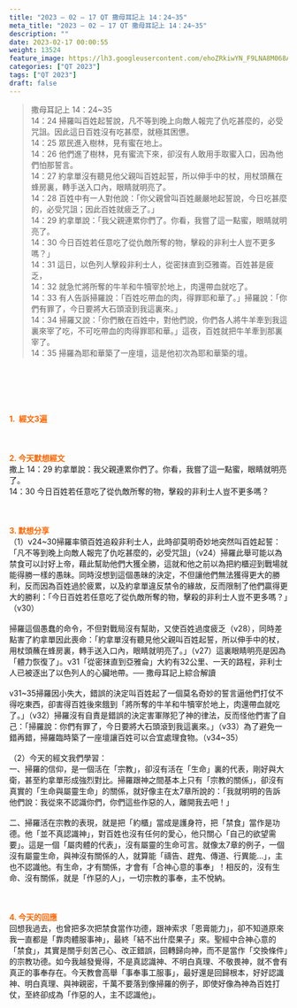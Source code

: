 ```yaml
---
title: "2023 – 02 – 17 QT 撒母耳記上 14：24~35"
meta_title: "2023 – 02 – 17 QT 撒母耳記上 14：24~35"
description: ""
date: 2023-02-17 00:00:55
weight: 13524
feature_image: https://lh3.googleusercontent.com/ehoZRkiwYN_F9LNA8M068AYxt73EavCZno-PD1cJRuf5BbSkQVUWr3gNEbt5kSs28Pb_Elg17kSrtf9ybWvojWoMV6I4tPM3vGRGDq6GkKkPdL2Gut4QAIw4-uykKUAtNiKgQKntvsU=w800
categories: ["QT 2023"]
tags: ["QT 2023"]
draft: false
---
```


<blockquote>撒母耳記上 14：24~35<br />
14：24 掃羅叫百姓起誓說，凡不等到晚上向敵人報完了仇吃甚麼的，必受咒詛。因此這日百姓沒有吃甚麼，就極其困憊。<br />
14：25 眾民進入樹林，見有蜜在地上。<br />
14：26 他們進了樹林，見有蜜流下來，卻沒有人敢用手取蜜入口，因為他們怕那誓言。<br />
14：27 約拿單沒有聽見他父親叫百姓起誓，所以伸手中的杖，用杖頭蘸在蜂房裏，轉手送入口內，眼睛就明亮了。<br />
14：28 百姓中有一人對他說：「你父親曾叫百姓嚴嚴地起誓說，今日吃甚麼的，必受咒詛；因此百姓就疲乏了。」<br />
14：29 約拿單說：「我父親連累你們了。你看，我嘗了這一點蜜，眼睛就明亮了。<br />
14：30 今日百姓若任意吃了從仇敵所奪的物，擊殺的非利士人豈不更多嗎？」<br />
14：31 這日，以色列人擊殺非利士人，從密抹直到亞雅崙。百姓甚是疲乏，<br />
14：32 就急忙將所奪的牛羊和牛犢宰於地上，肉還帶血就吃了。<br />
14：33 有人告訴掃羅說：「百姓吃帶血的肉，得罪耶和華了。」掃羅說：「你們有罪了，今日要將大石頭滾到我這裏來。」<br />
14：34 掃羅又說：「你們散在百姓中，對他們說，你們各人將牛羊牽到我這裏來宰了吃，不可吃帶血的肉得罪耶和華。」這夜，百姓就把牛羊牽到那裏宰了。<br />
14：35 掃羅為耶和華築了一座壇，這是他初次為耶和華築的壇。</blockquote><br />
&nbsp;<br />
<br />
&nbsp;<br />
<br />
<span style="color: #ff6600;"><strong>1.  經文3遍</strong></span><br />
<br />
&nbsp;<br />
<br />
<span style="color: #ff6600;"><strong>2. 今天默想經文<br />
</strong></span>撒上 14：29 約拿單說：我父親連累你們了。你看，我嘗了這一點蜜，眼睛就明亮了。<br />
14：30 今日百姓若任意吃了從仇敵所奪的物，擊殺的非利士人豈不更多嗎？<br />
<br />
&nbsp;<br />
<br />
<strong><span style="color: #ff6600;">3. 默想分享<br />
</span></strong>（1）v24~30掃羅率領百姓追殺非利士人，此時卻莫明奇妙地突然叫百姓起誓：「凡不等到晚上向敵人報完了仇吃甚麼的，必受咒詛」（v24）掃羅此舉可能以為禁食可以討好上帝，藉此幫助他們大獲全勝，這就和他之前以為把約櫃迎到戰場就能得勝一樣的愚昧。同時沒想到這個愚昧的決定，不但讓他們無法獲得更大的勝利，反而因為百姓過於疲累，以及約拿單違反禁令的緣故，反而限制了他們贏得更大的勝利：「今日百姓若任意吃了從仇敵所奪的物，擊殺的非利士人豈不更多嗎？」（v30）<br />
<br />
掃羅這個愚蠢的命令，不但對戰局沒有幫助，又使百姓過度疲乏（v28），同時差點害了約拿單因此喪命：「約拿單沒有聽見他父親叫百姓起誓，所以伸手中的杖，用杖頭蘸在蜂房裏，轉手送入口內，眼睛就明亮了。」（v27）這裏眼睛明亮是因為「體力恢復了」。v31「從密抹直到亞雅侖」大約有32公里、一天的路程，非利士人已被逐出了以色列人的心臟地帶。── 撒母耳記上綜合解讀<br />
<br />
v31~35掃羅因小失大，錯誤的決定叫百姓起了一個莫名奇妙的誓言逼他們打仗不得吃東西，卻害得百姓後來餓到「將所奪的牛羊和牛犢宰於地上，肉還帶血就吃了。」（v32）掃羅沒有自責是錯誤的決定害軍隊犯了神的律法，反而怪他們害了自己：「掃羅說：你們有罪了，今日要將大石頭滾到我這裏來。」（v33）為了避免一錯再錯，掃羅臨時築了一座壇讓百姓可以合宜處理食物。（v34~35）<br />
<br />
（2）今天的經文我們學習：<br />
一、掃羅的信仰，是一個活在「宗教」，卻沒有活在「生命」裏的代表，剛好與大衛，甚至約拿單形成強烈對比。掃羅跟神之間基本上只有「宗教的關係」，卻沒有真實的「生命與屬靈生命」的關係，就好像主在太7章所說的：「我就明明的告訴他們說：我從來不認識你們，你們這些作惡的人，離開我去吧！」<br />
<br />
二、掃羅活在宗教的表現，就是把「約櫃」當成是護身符，把「禁食」當作是功德。他「並不真認識神」，對百姓也沒有任何的愛心，他只關心「自己的欲望需要」。這是一個「屬肉體的代表」，沒有屬靈的生命可言。就像太7章的例子，一個沒有屬靈生命，與神沒有關係的人，就算能「禱告、趕鬼、傳道、行異能…」，主也不認識他。有生命，才有關係，才會有「合神心意的事奉」！相反的，沒有生命、沒有關係，就是「作惡的人」，一切宗教的事奉，主不悅納。<br />
<br />
&nbsp;<br />
<br />
<strong style="font-size: inherit;"><span style="color: #ff6600;">4. 今天的回應<br />
</span></strong>回想我過去，也曾把多次把禁食當作功德，跟神索求「恩膏能力」，卻不知道原來我一直都是「靠肉體服事神」，最終「結不出什麼果子」來。聖經中合神心意的「禁食」，其實是關乎刻苦己心、改正錯誤，回轉歸向神，而不是當作「交換條件」的宗教功德。如今我越發覺得，不是真認識神、不明白真理、不敬畏神，就不會有真正的事奉存在。今天教會高舉「事奉事工服事」，最好還是回歸根本，好好認識神、明白真理、與神親密，千萬不要落到像掃羅的例子，即使好像為神為百姓打仗，至終卻成為「作惡的人，主不認識他」。<br />
<br />
&nbsp;
        